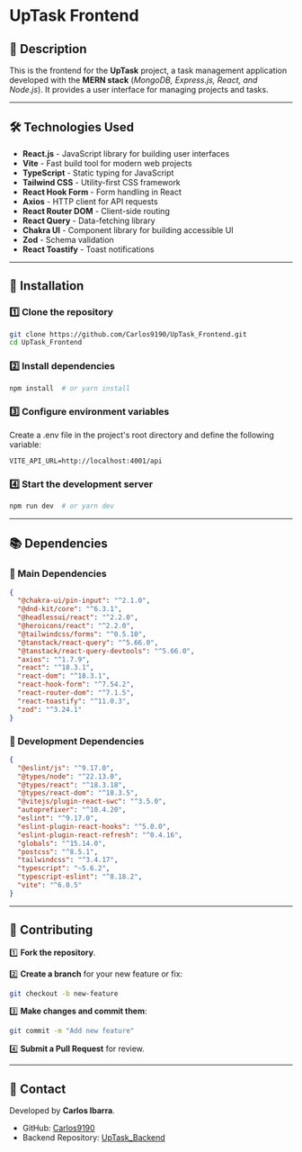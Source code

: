 # UpTask Frontend

## 📌 Description
This is the frontend for the **UpTask** project, a task management application developed with the **MERN stack** (*MongoDB, Express.js, React, and Node.js*). It provides a user interface for managing projects and tasks.

---

## 🛠 Technologies Used

- **React.js** - JavaScript library for building user interfaces
- **Vite** - Fast build tool for modern web projects
- **TypeScript** - Static typing for JavaScript
- **Tailwind CSS** - Utility-first CSS framework
- **React Hook Form** - Form handling in React
- **Axios** - HTTP client for API requests
- **React Router DOM** - Client-side routing
- **React Query** - Data-fetching library
- **Chakra UI** - Component library for building accessible UI
- **Zod** - Schema validation
- **React Toastify** - Toast notifications

---

## 🚀 Installation

### 1️⃣ Clone the repository
```bash
git clone https://github.com/Carlos9190/UpTask_Frontend.git
cd UpTask_Frontend
```

### 2️⃣ Install dependencies
```bash
npm install  # or yarn install
```

### 3️⃣ Configure environment variables
Create a .env file in the project's root directory and define the following variable:
```env
VITE_API_URL=http://localhost:4001/api
```

### 4️⃣ Start the development server
```bash
npm run dev  # or yarn dev
```

---

## 📚 Dependencies

### 📌 Main Dependencies
```json
{
  "@chakra-ui/pin-input": "^2.1.0",
  "@dnd-kit/core": "^6.3.1",
  "@headlessui/react": "^2.2.0",
  "@heroicons/react": "^2.2.0",
  "@tailwindcss/forms": "^0.5.10",
  "@tanstack/react-query": "^5.66.0",
  "@tanstack/react-query-devtools": "^5.66.0",
  "axios": "^1.7.9",
  "react": "^18.3.1",
  "react-dom": "^18.3.1",
  "react-hook-form": "^7.54.2",
  "react-router-dom": "^7.1.5",
  "react-toastify": "^11.0.3",
  "zod": "^3.24.1"
}
```

### 🔧 Development Dependencies
```json
{
  "@eslint/js": "^9.17.0",
  "@types/node": "^22.13.0",
  "@types/react": "^18.3.18",
  "@types/react-dom": "^18.3.5",
  "@vitejs/plugin-react-swc": "^3.5.0",
  "autoprefixer": "^10.4.20",
  "eslint": "^9.17.0",
  "eslint-plugin-react-hooks": "^5.0.0",
  "eslint-plugin-react-refresh": "^0.4.16",
  "globals": "^15.14.0",
  "postcss": "^8.5.1",
  "tailwindcss": "^3.4.17",
  "typescript": "~5.6.2",
  "typescript-eslint": "^8.18.2",
  "vite": "^6.0.5"
}
```
---

## 🤝 Contributing

1️⃣ **Fork the repository**.

2️⃣ **Create a branch** for your new feature or fix:
   ```bash
   git checkout -b new-feature
   ```
3️⃣ **Make changes and commit them**:
   ```bash
   git commit -m "Add new feature"
   ```
4️⃣ **Submit a Pull Request** for review.

---

## 📩 Contact

Developed by **Carlos Ibarra**.

- GitHub: [Carlos9190](https://github.com/Carlos9190)
- Backend Repository: [UpTask_Backend](https://github.com/Carlos9190/UpTask_Backend)

